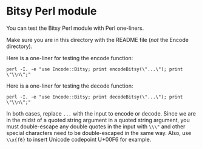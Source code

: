 # Bitsy Perl module

You can test the Bitsy Perl module with Perl one-liners.

Make sure you are in this directory with the README file (_not_ the Encode directory).

Here is a one-liner for testing the encode function:

    perl -I. -e "use Encode::Bitsy; print encodeBitsy(\"...\"); print \"\\n\";"

Here is a one-liner for testing the decode function:

    perl -I. -e "use Encode::Bitsy; print decodeBitsy(\"...\"); print \"\\n\";"

In both cases, replace `...` with the input to encode or decode.  Since we are in the midst of a quoted string argument in a quoted string argument, you must double-escape any double quotes in the input with `\\\"` and other special characters need to be double-escaped in the same way.  Also, use `\\x{f6}` to insert Unicode codepoint U+00F6 for example.
